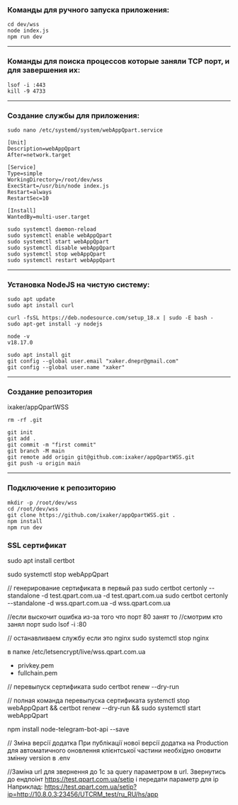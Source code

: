<h3>Команды для ручного запуска приложения:</h3>

    cd dev/wss
    node index.js
    npm run dev

<hr>

<h3>Команды для поиска процессов которые заняли TCP порт, и для завершения их:</h3>

    lsof -i :443
    kill -9 4733

<hr>

<h3>Создание службы для приложения:</h3>

    sudo nano /etc/systemd/system/webAppQpart.service

    [Unit]
    Description=webAppQpart
    After=network.target

    [Service]
    Type=simple
    WorkingDirectory=/root/dev/wss
    ExecStart=/usr/bin/node index.js
    Restart=always
    RestartSec=10

    [Install]
    WantedBy=multi-user.target

    sudo systemctl daemon-reload
    sudo systemctl enable webAppQpart
    sudo systemctl start webAppQpart
    sudo systemctl disable webAppQpart
    sudo systemctl stop webAppQpart
    sudo systemctl restart webAppQpart

 <hr>

<h3>Установка NodeJS на чистую систему:</h3>

    sudo apt update
    sudo apt install curl

    curl -fsSL https://deb.nodesource.com/setup_18.x | sudo -E bash -
    sudo apt-get install -y nodejs

    node -v
    v18.17.0

    sudo apt install git
    git config --global user.email "xaker.dnepr@gmail.com"
    git config --global user.name "xaker"

 <hr>
 
<h3>Создание репозитория</h3>	ixaker/appQpartWSS

    rm -rf .git

    git init
    git add .
    git commit -m "first commit"
    git branch -M main
    git remote add origin git@github.com:ixaker/appQpartWSS.git
    git push -u origin main

 <hr>
 
<h3>Подключение к репозиторию</h3>

    mkdir -p /root/dev/wss
    cd /root/dev/wss
    git clone https://github.com/ixaker/appQpartWSS.git .
    npm install
    npm run dev

<h3>SSL сертификат</h3>

sudo apt install certbot

sudo systemctl stop webAppQpart

// генерирование сертификата в первый раз
sudo certbot certonly --standalone -d test.qpart.com.ua -d test.qpart.com.ua
sudo certbot certonly --standalone -d wss.qpart.com.ua -d wss.qpart.com.ua

//если выскочит ошибка из-за того что порт 80 занят то
//смотрим кто занял порт
sudo lsof -i :80

// останавливаем службу если это nginx
sudo systemctl stop nginx

в папке /etc/letsencrypt/live/wss.qpart.com.ua

- privkey.pem
- fullchain.pem

// перевыпуск сертификата
sudo certbot renew --dry-run

// полная команда перевыпуска сертификата
systemctl stop webAppQpart && certbot renew --dry-run && sudo systemctl start webAppQpart

npm install node-telegram-bot-api --save

// Зміна версії додатка
При публікації нової версії додатка на Production для автоматичного оновлення клієнтської частини необхідно оновити змінну version в .env

//Заміна url для звернення до 1с за query параметром в url.
Звернутись до ендпоінт https://test.qpart.com.ua/setip
і передати параметр для ip
Наприклад:
https://test.qpart.com.ua/setip?ip=http://10.8.0.3:23456/UTCRM_test/ru_RU/hs/app
